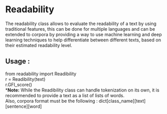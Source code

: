 # Readability
The readability class allows to evaluate the readability of a text by using traditional features, this can be done for multiple languages and can be extended to corpora by providing a way to use machine learning and deep learning techniques to help differentiate between different texts, based on their estimated readability level.  
## Usage :
from readability import Readibility  
r = Readibility(text)  
r.GFI_score()  
***Note:** While the Readibility class can handle tokenization on its own, it is recommended to provide a text as a list of lists of words.  
Also, corpora format must be the following : dict[class_name][text][sentence][word]

 


